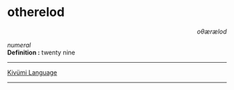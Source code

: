
# otherelod

<div align="right"><i>oθærælod</i></div>

*numeral*  
**Definition :** twenty nine  

---

[Kivümi Language](../README.md)

---
